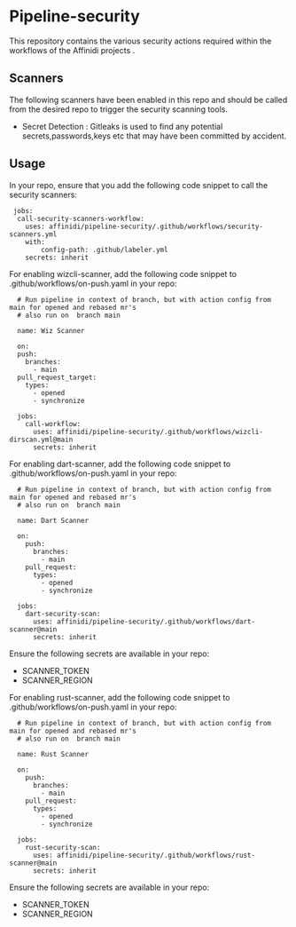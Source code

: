 # Pipeline-security
This repository contains the various security actions required within the workflows of the Affinidi projects .

## Scanners 
The following scanners have been enabled in this repo and should be called from the desired repo to trigger the security scanning tools.

* Secret Detection : Gitleaks is used to find any potential secrets,passwords,keys etc that may have been committed by accident. 

## Usage
In your repo, ensure that you add the following code snippet to call the security scanners:

````
 jobs:
  call-security-scanners-workflow:
    uses: affinidi/pipeline-security/.github/workflows/security-scanners.yml
    with:
        config-path: .github/labeler.yml
    secrets: inherit    
````

For enabling wizcli-scanner, add the following code snippet to .github/workflows/on-push.yaml in your repo:

````
  # Run pipeline in context of branch, but with action config from main for opened and rebased mr's
  # also run on  branch main

  name: Wiz Scanner

  on:
  push:
    branches:
      - main
  pull_request_target:
    types:
      - opened
      - synchronize

  jobs:
    call-workflow:
      uses: affinidi/pipeline-security/.github/workflows/wizcli-dirscan.yml@main
      secrets: inherit
````

For enabling dart-scanner, add the following code snippet to .github/workflows/on-push.yaml in your repo:

````
  # Run pipeline in context of branch, but with action config from main for opened and rebased mr's
  # also run on  branch main

  name: Dart Scanner

  on:
    push:
      branches:
        - main
    pull_request:
      types:
        - opened
        - synchronize

  jobs:
    dart-security-scan:
      uses: affinidi/pipeline-security/.github/workflows/dart-scanner@main
      secrets: inherit
````

Ensure the following secrets are available in your repo:

  - SCANNER_TOKEN
  - SCANNER_REGION

For enabling rust-scanner, add the following code snippet to .github/workflows/on-push.yaml in your repo:

````
  # Run pipeline in context of branch, but with action config from main for opened and rebased mr's
  # also run on  branch main
  
  name: Rust Scanner

  on:
    push:
      branches:
        - main
    pull_request:
      types:
        - opened
        - synchronize

  jobs:
    rust-security-scan:
      uses: affinidi/pipeline-security/.github/workflows/rust-scanner@main
      secrets: inherit
````

Ensure the following secrets are available in your repo:

  - SCANNER_TOKEN
  - SCANNER_REGION
